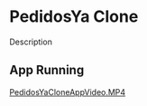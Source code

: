 # PedidosYa Clone

Description

## App Running

[PedidosYaCloneAppVideo.MP4](assets/PedidosYaCloneAppVideo.MP4)
